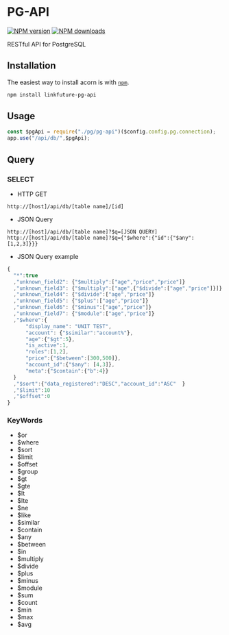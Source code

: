 # PG-API
<span class="badge-npmversion"><a href="https://npmjs.org/package/linkfuture-pg-api" title="View this project on NPM"><img src="https://img.shields.io/npm/v/linkfuture-pg-api.svg" alt="NPM version" /></a></span>
<span class="badge-npmdownloads"><a href="https://npmjs.org/package/linkfuture-pg-api" title="View this project on NPM"><img src="https://img.shields.io/npm/dm/linkfuture-pg-api.svg" alt="NPM downloads" /></a></span>

RESTful API for PostgreSQL

## Installation

The easiest way to install acorn is with [`npm`][npm].

[npm]: https://www.npmjs.com/

```sh
npm install linkfuture-pg-api
```


## Usage

```js
const $pgApi = require("./pg/pg-api")($config.config.pg.connection);
app.use("/api/db/",$pgApi);
```

## Query

### SELECT 
- HTTP GET
``` curl
http://[host]/api/db/[table name]/[id]
```
- JSON Query
``` curl
http://[host]/api/db/[table name]?$q=[JSON QUERY]
http://[host]/api/db/[table name]?$q={"$where":{"id":{"$any":[1,2,3]}}}
```
- JSON Query example
``` js
{
  "*":true
  ,"unknown_field2": {"$multiply":["age","price","price"]}
  ,"unknown_field3": {"$multiply":["age",{"$divide":["age","price"]}]}
  ,"unknown_field4": {"$divide":["age","price"]}
  ,"unknown_field5": {"$plus":["age","price"]}
  ,"unknown_field6": {"$minus":["age","price"]}
  ,"unknown_field7": {"$module":["age","price"]}
  ,"$where":{
      "display_name": "UNIT TEST",
      "account": {"$similar":"account%"},
      "age":{"$gt":5},
      "is_active":1,
      "roles":[1,2],
      "price":{"$between":[300,500]},
      "account_id":{"$any": [4,3]},
      "meta":{"$contain":{"b":4}}
  }
  ,"$sort":{"data_registered":"DESC","account_id":"ASC"  }
  ,"$limit":10
  ,"$offset":0
}
```
### KeyWords
- $or 
- $where
- $sort
- $limit
- $offset
- $group
- $gt
- $gte
- $lt
- $lte
- $ne
- $like
- $similar
- $contain
- $any
- $between
- $in
- $multiply
- $divide
- $plus
- $minus
- $module
- $sum
- $count
- $min
- $max
- $avg

 